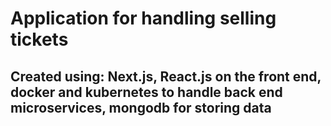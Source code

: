 # Application for handling selling tickets

## Created using: Next.js, React.js on the front end, docker and kubernetes to handle back end microservices, mongodb for storing data
